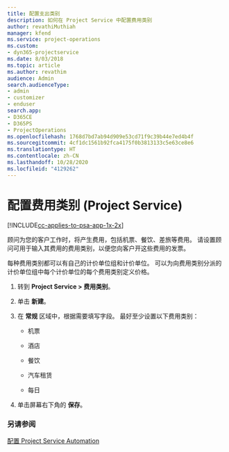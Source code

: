 ```yaml
---
title: 配置支出类别
description: 如何在 Project Service 中配置费用类别
author: revathiMuthiah
manager: kfend
ms.service: project-operations
ms.custom:
- dyn365-projectservice
ms.date: 8/03/2018
ms.topic: article
ms.author: revathim
audience: Admin
search.audienceType:
- admin
- customizer
- enduser
search.app:
- D365CE
- D365PS
- ProjectOperations
ms.openlocfilehash: 1768d7bd7ab94d909e53cd71f9c39b44e7ed4b4f
ms.sourcegitcommit: 4cf1dc1561b92fca4175f0b3813133c5e63ce8e6
ms.translationtype: HT
ms.contentlocale: zh-CN
ms.lasthandoff: 10/28/2020
ms.locfileid: "4129262"
---
```

# <a name="configure-expense-categories-project-service"></a>配置费用类别 (Project Service)

[!INCLUDE[cc-applies-to-psa-app-1x-2x](../includes/cc-applies-to-psa-app-1x-2x.md)]

顾问为您的客户工作时，将产生费用，包括机票、餐饮、差旅等费用。 请设置顾问可用于输入其费用的费用类别，以便您向客户开这些费用的发票。  
  
每种费用类别都可以有自己的计价单位组和计价单位。 可以为向费用类别分派的计价单位组中每个计价单位的每个费用类别定义价格。  
  
1.  转到 **Project Service > 费用类别**。  
  
2.  单击 **新建**。  
  
3.  在 **常规** 区域中，根据需要填写字段。 最好至少设置以下费用类别：  
  
    -   机票  
  
    -   酒店  
  
    -   餐饮  
  
    -   汽车租赁  
  
    -   每日  
  
4.  单击屏幕右下角的 **保存**。  
  
### <a name="see-also"></a>另请参阅  
 [配置 Project Service Automation](../psa/configure.md)
